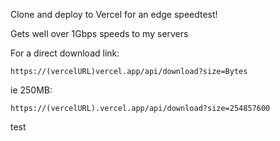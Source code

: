 Clone and deploy to Vercel for an edge speedtest! 

Gets well over 1Gbps speeds to my servers

For a direct download link:
```
https://(vercelURL)vercel.app/api/download?size=Bytes
```

ie 250MB:
```
https://(vercelURL).vercel.app/api/download?size=254857600
```

test
